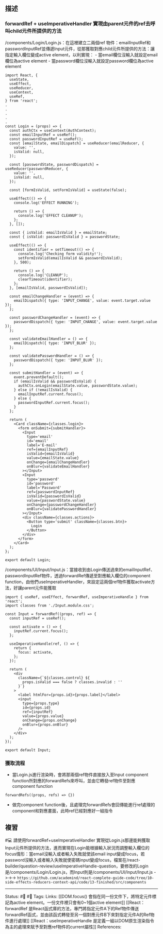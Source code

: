 ## 描述


### forwardRef + useImperativeHandler 實現由parent元件的ref去呼叫child元件所提供的方法

/components/Login/Login.js：在這裡建立二兩個ref 物件：emailInputRef和passwordInputRef並傳遞Input元件，從那獲取對應child元件所提供的方法：讓指定輸入欄位變成active element，以利實現：
	- 當email欄位沒輸入就設定email欄位為active element
	- 當password欄位沒輸入就設定password欄位為active element
```
import React, {
  useState,
  useEffect,
  useReducer,
  useContext,
  useRef,
} from 'react';
.
.
.
.
.
const Login = (props) => {
  const authCtx = useContext(AuthContext);
  const emailInputRef = useRef();
  const passwordInputRef = useRef();
  const [emailState, emailDispatch] = useReducer(emailReducer, {
    value: '',
    isValid: null,
  });

  const [passwordState, passwordDispatch] = useReducer(passwordReducer, {
    value: '',
    isValid: null,
  });

  const [formIsValid, setFormIsValid] = useState(false);

  useEffect(() => {
    console.log('EFFECT RUNNING');

    return () => {
      console.log('EFFECT CLEANUP');
    };
  }, []);

  const { isValid: emailIsValid } = emailState;
  const { isValid: passwordIsValid } = passwordState;

  useEffect(() => {
    const identifier = setTimeout(() => {
      console.log('Checking form validity!');
      setFormIsValid(emailIsValid && passwordIsValid);
    }, 500);

    return () => {
      console.log('CLEANUP');
      clearTimeout(identifier);
    };
  }, [emailIsValid, passwordIsValid]);

  const emailChangeHandler = (event) => {
    emailDispatch({ type: 'INPUT_CHANGE', value: event.target.value });
  };

  const passwordChangeHandler = (event) => {
    passwordDispatch({ type: 'INPUT_CHANGE', value: event.target.value });
  };

  const validateEmailHandler = () => {
    emailDispatch({ type: 'INPUT_BLUR' });
  };

  const validatePasswordHandler = () => {
    passwordDispatch({ type: 'INPUT_BLUR' });
  };

  const submitHandler = (event) => {
    event.preventDefault();
    if (emailIsValid && passwordIsValid) {
      authCtx.onLogin(emailState.value, passwordState.value);
    } else if (!emailIsValid) {
      emailInputRef.current.focus();
    } else {
      passwordInputRef.current.focus();
    }
  };

  return (
    <Card className={classes.login}>
      <form onSubmit={submitHandler}>
        <Input
          type='email'
          id='email'
          label='E-mail'
          ref={emailInputRef}
          isValid={emailIsValid}
          value={emailState.value}
          onChange={emailChangeHandler}
          onBlur={validateEmailHandler}
        ></Input>
        <Input
          type='password'
          id='password'
          label='Password'
          ref={passwordInputRef}
          isValid={passwordIsValid}
          value={passwordState.value}
          onChange={passwordChangeHandler}
          onBlur={validatePasswordHandler}
        ></Input>
        <div className={classes.actions}>
          <Button type='submit' className={classes.btn}>
            Login
          </Button>
        </div>
      </form>
    </Card>
  );
};

export default Login;

```



/components/UI/Input/Input.js：當接收到由Login傳送過來的emailInputRef、passwordInputRef物件，透過forwardRef傳遞至對應輸入欄位的component function，由他們useImperativeHandler，來設定這兩個ref物件獲取activate方法，好讓parent元件能獲取
```
import { useRef, useEffect, forwardRef, useImperativeHandle } from 'react';
import classes from './Input.module.css';

const Input = forwardRef((props, ref) => {
  const inputRef = useRef();

  const activate = () => {
    inputRef.current.focus();
  };

  useImperativeHandle(ref, () => {
    return {
      focus: activate,
    };
  });

  return (
    <div
      className={`${classes.control} ${
        props.isValid === false ? classes.invalid : ''
      }`}
    >
      <label htmlFor={props.id}>{props.label}</label>
      <input
        type={props.type}
        id={props.id}
        ref={inputRef}
        value={props.value}
        onChange={props.onChange}
        onBlur={props.onBlur}
      />
    </div>
  );
});

export default Input;

```

### 獲取流程
- 當Login.js進行渲染時，會將那兩個ref物件直接放入至Input component function所對應的forwardRefs來呼叫，並由它轉發ref物件至對應component function
```
forwardRefs((props, refs) => {})
```
- 做完component function後，且處理完forwardRefs會回傳能進行ref處理的component和對應畫面，此時ref已經對應好一組指令

## 複習

#💻 請使用forwardRef+useImperativeHandler 實現從Login.js那邊能夠獲取Input元件所提供的方法，進而實現在Login能根據輸入狀況而調整輸入欄位的focus情形：當email沒輸入或者輸入失敗就使該email input變成focus，若password沒輸入或者輸入失敗就使密碼input變成focus，檔案在/react-builder/question-review/useImperativeHandle-question，要修改的Login是/components/Login/Login.js，而Input則是/components/UI/Input/Input.js ->->-> `https://github.com/academind/react-complete-guide-code/tree/10-side-effects-reducers-context-api/code/13-finished/src/components`
<!--SR:!2023-01-19,74,250-->


---
Status: #🌱 #📓 
Tags:
Links:
[[DOM.focus() 會指在同一份文件下，將特定元件標記為active element。一份文件裡只會有0~1個active element]]
[[React：forwardRef 是React函式庫的方法，專門將指定元件A下的Ref物件傳送forwardRef函式，並由該函式轉發至另一個對應元件B下來對指定元件A的Ref物件進行處理]]
[[React：useImperativeHandle 是定義一組以DOM原生渲染指令為主的處理來賦予至對應ref物件的current屬性]]
References: